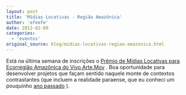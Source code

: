 ```yaml
---
layout: post
title: 'Mídias Locativas - Região Amazônica'
author: 'efeefe'
date: 2012-02-09
categories:
  - 'eventos'
original_source: blog/midias-locativas-regiao-amazonica.html
---
```


Está na última semana de inscrições o [Prêmio de Mídias Locativas para Ecorregião Amazônica do Vivo Arte.Mov](http://www.artemov.net/inscricao/formulario_locativa_regiao.php) . Boa oportunidade para desenvolver projetos que façam sentido naquele monte de contextos contrastantes (que incluem a realidade paraense, que eu conheci um pouquinho [ano passado](http://blog.redelabs-org.github.io/blog/hacklab-enredado) ).
